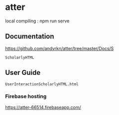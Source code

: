 # atter
local compiling : npm run serve

## Documentation
https://github.com/andyrkn/atter/tree/master/Docs/S
```
ScholarlyHTML
```
## User Guide
```
UserInteractionScholarlyHTML.html
```
### Firebase hosting
https://atter-66514.firebaseapp.com/